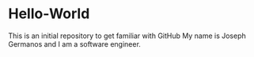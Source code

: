 # Hello-World
This is an initial repository to get familiar with GitHub
My name is Joseph Germanos and I am a software engineer.
